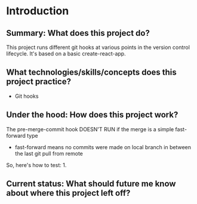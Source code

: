 # Introduction

## Summary: What does this project do?
This project runs different git hooks at various points in the version control lifecycle. It's based on a basic create-react-app.

## What technologies/skills/concepts does this project practice?
- Git hooks

## Under the hood: How does this project work?
The pre-merge-commit hook DOESN'T RUN if the merge is a simple fast-forward type
- fast-forward means no commits were made on local branch in between the last git pull from remote

So, here's how to test:
1. 

## Current status: What should future me know about where this project left off?
